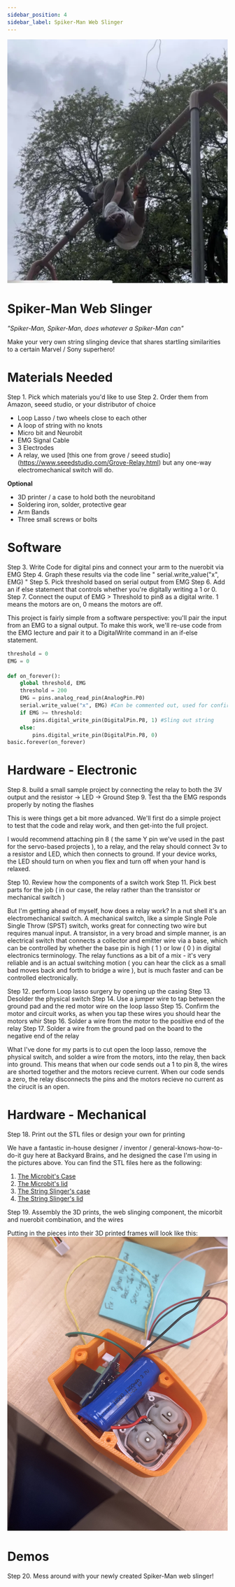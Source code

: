 ```yaml
---
sidebar_position: 4
sidebar_label: Spiker-Man Web Slinger
---
```


![Web Slinger in Action](./Spiker-Man.png)
# Spiker-Man Web Slinger # 



*"Spiker-Man, Spiker-Man, does whatever a Spiker-Man can"*

Make your very own string slinging device that shares startling similarities to a certain Marvel / Sony superhero!


# Materials Needed #
Step 1. Pick which materials you'd like to use
Step 2. Order them from Amazon, seeed studio, or your distributor of choice
- Loop Lasso / two wheels close to each other
- A loop of string with no knots
- Micro bit and Neurobit
- EMG Signal Cable
- 3 Electrodes
- A relay, we used [this one from grove / seeed studio] (https://www.seeedstudio.com/Grove-Relay.html) but any one-way electromechanical switch will do. 

**Optional**
- 3D printer / a case to hold both the neurobitand
- Soldering iron, solder, protective gear
- Arm Bands
- Three small screws or bolts

# Software #
Step 3. Write Code for digital pins and connect your arm to the nuerobit via EMG
Step 4. Graph these results via the code line " serial.write_value("x", EMG) "
Step 5. Pick threshold based on serial output from EMG
Step 6. Add an if else statement that controls whether you're digitally writing a 1 or 0. 
Step 7. Connect the ouput of EMG > Threshold to pin8 as a digital write. 1 means the motors are on, 0 means the motors are off.

This project is fairly simple from a software perspective: you'll pair the input from an EMG to a signal output. To make this work, we'll re-use code from the EMG lecture and pair it to a DigitalWrite command in an if-else statement. 

```py title="Spiker-Man Controller"
threshold = 0
EMG = 0

def on_forever():
    global threshold, EMG
    threshold = 200
    EMG = pins.analog_read_pin(AnalogPin.P0)
    serial.write_value("x", EMG) #Can be commented out, used for confirming EMG works
    if EMG >= threshold:
        pins.digital_write_pin(DigitalPin.P8, 1) #Sling out string
    else:
        pins.digital_write_pin(DigitalPin.P8, 0)
basic.forever(on_forever)
```
# Hardware - Electronic #

Step 8. build a small sample project by connecting the relay to both the 3V output and the resistor -> LED -> Ground
Step 9. Test tha the EMG responds properly by noting the flashes

This is were things get a bit more advanced. We'll first do a simple project to test that the code and relay work, and then get-into the full project. 

I would recommend attaching pin 8 ( the same Y pin we've used in the past for the servo-based projects ), to a relay, and the relay should connect 3v to a resistor and LED, which then connects to ground. If your device works, the LED should turn on when you flex and turn off when your hand is relaxed.

Step 10. Review how the components of a switch work
Step 11. Pick best parts for the job ( in our case, the relay rather than the transistor or mechanical switch )

But I'm getting ahead of myself, how does a relay work? In a nut shell it's an electromechanical switch. A mechanical switch, like a simple Single Pole Single Throw (SPST) switch, works great for connecting two wire but requires manual input. A transistor, in a very broad and simple manner, is an electrical switch that connects a collector and emitter wire via a base, which can be controlled by whether the base pin is high ( 1 ) or low ( 0 ) in digital electronics terminology. The relay functions as a bit of a mix - it's very reliable and is an actual switching motion ( you can hear the click as a small bad moves back and forth to bridge a wire ), but is much faster and can be controlled electronically. 

Step 12. perform Loop lasso surgery by opening up the casing
Step 13. Desolder the physical switch
Step 14. Use a jumper wire to tap between the ground pad and the red motor wire on the loop lasso
Step 15. Confirm the motor and circuit works, as when you tap these wires you should hear the motors whir
Step 16. Solder a wire from the motor to the positive end of the relay
Step 17. Solder a wire from the ground pad on the board to the negative end of the relay

What I've done for my parts is to cut open the loop lasso, remove the physical switch, and solder a wire from the motors, into the relay, then back into ground. This means that when our code sends out a 1 to pin 8, the wires are shorted together and the motors recieve current. When our code sends a zero, the relay disconnects the pins and the motors  recieve no current as the cirucit is an open.

# Hardware - Mechanical #

Step 18. Print out the STL files or design your own for printing

We have a fantastic in-house designer / inventor / general-knows-how-to-do-it guy here at Backyard Brains, and he designed the case I'm using in the pictures above. You can find the STL files here as the following:
1. [The Microbit's Case](./MicrobitCase.stl)
2. [The Microbit's lid](./MicrobitLid.stil)
3. [The String Slinger's case](./StringCase.stl)
4. [The String Slinger's lid](./StringLid.stl)

Step 19. Assembly the 3D prints, the web slinging component, the micorbit and nuerobit combination, and the wires

Putting in the pieces into their 3D printed frames will look like this:
![Slinging part Construction](./19A2C5F9-0177-45AE-BEE3-7796ED721018.jpeg)


# Demos #

Step 20. Mess around with your newly created Spiker-Man web slinger!
